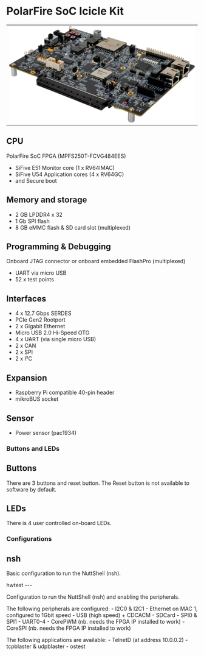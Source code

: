 # PolarFire SoC Icicle Kit

|                 |
| --------------- |
| ![](icicle.png) |

## CPU

PolarFire SoC FPGA (MPFS250T-FCVG484EES)

  - SiFive E51 Monitor core (1 x RV64IMAC)
  - SiFive U54 Application cores (4 x RV64GC)
  - and Secure boot

## Memory and storage

  - 2 GB LPDDR4 x 32
  - 1 Gb SPI flash
  - 8 GB eMMC flash & SD card slot (multiplexed)

## Programming & Debugging

Onboard JTAG connector or onboard embedded FlashPro (multiplexed)

  - UART via micro USB
  - 52 x test points

## Interfaces

  - 4 x 12.7 Gbps SERDES
  - PCIe Gen2 Rootport
  - 2 x Gigabit Ethernet
  - Micro USB 2.0 Hi-Speed OTG
  - 4 x UART (via single micro USB)
  - 2 x CAN
  - 2 x SPI
  - 2 x I²C

## Expansion

  - Raspberry Pi compatible 40-pin header
  - mikroBUS socket

## Sensor

  - Power sensor (pac1934)

### Buttons and LEDs

## Buttons

There are 3 buttons and reset button. The Reset button is not available
to software by default.

## LEDs

There is 4 user controlled on-board LEDs.

### Configurations

## nsh

Basic configuration to run the NuttShell (nsh).

hwtest ---

Configuration to run the NuttShell (nsh) and enabling the peripherals.

The following peripherals are configured: - I2C0 & I2C1 - Ethernet on
MAC 1, configured to 1Gbit speed - USB (high speed) + CDCACM - SDCard -
SPI0 & SPI1 - UART0-4 - CorePWM (nb. needs the FPGA IP installed to
work) - CoreSPI (nb. needs the FPGA IP installed to work)

The following applications are available: - TelnetD (at address
10.0.0.2) - tcpblaster & udpblaster - ostest
